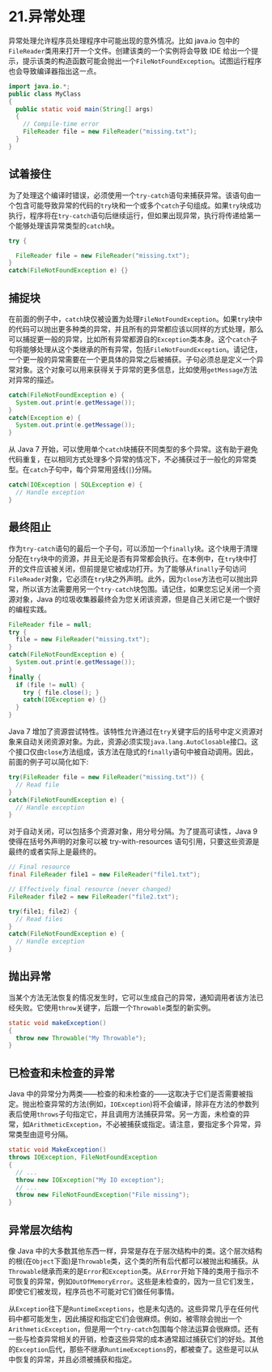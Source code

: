# 21.异常处理

异常处理允许程序员处理程序中可能出现的意外情况。比如 java.io 包中的`FileReader`类用来打开一个文件。创建该类的一个实例将会导致 IDE 给出一个提示，提示该类的构造函数可能会抛出一个`FileNotFoundException`。试图运行程序也会导致编译器指出这一点。

```java
import java.io.*;
public class MyClass
{
  public static void main(String[] args)
  {
    // Compile-time error
    FileReader file = new FileReader("missing.txt");
  }
}

```

## 试着接住

为了处理这个编译时错误，必须使用一个`try-catch`语句来捕获异常。该语句由一个包含可能导致异常的代码的`try`块和一个或多个`catch`子句组成。如果`try`块成功执行，程序将在`try-catch`语句后继续运行，但如果出现异常，执行将传递给第一个能够处理该异常类型的`catch`块。

```java
try {

  FileReader file = new FileReader("missing.txt");
}
catch(FileNotFoundException e) {}

```

## 捕捉块

在前面的例子中，`catch`块仅被设置为处理`FileNotFoundException`。如果`try`块中的代码可以抛出更多种类的异常，并且所有的异常都应该以同样的方式处理，那么可以捕捉更一般的异常，比如所有异常都源自的`Exception`类本身。这个`catch`子句将能够处理从这个类继承的所有异常，包括`FileNotFoundException`。请记住，一个更一般的异常需要在一个更具体的异常之后被捕获。子句必须总是定义一个异常对象。这个对象可以用来获得关于异常的更多信息，比如使用`getMessage`方法对异常的描述。

```java
catch(FileNotFoundException e) {
  System.out.print(e.getMessage());
}
catch(Exception e) {
  System.out.print(e.getMessage());
}

```

从 Java 7 开始，可以使用单个`catch`块捕获不同类型的多个异常。这有助于避免代码重复，在以相同方式处理多个异常的情况下，不必捕获过于一般化的异常类型。在`catch`子句中，每个异常用竖线(`|`)分隔。

```java
catch(IOException | SQLException e) {
  // Handle exception
}

```

## 最终阻止

作为`try-catch`语句的最后一个子句，可以添加一个`finally`块。这个块用于清理分配在`try`块中的资源，并且无论是否有异常都会执行。在本例中，在`try`块中打开的文件应该被关闭，但前提是它被成功打开。为了能够从`finally`子句访问`FileReader`对象，它必须在`try`块之外声明。此外，因为`close`方法也可以抛出异常，所以该方法需要用另一个`try-catch`块包围。请记住，如果您忘记关闭一个资源对象，Java 的垃圾收集器最终会为您关闭该资源，但是自己关闭它是一个很好的编程实践。

```java
FileReader file = null;
try {
  file = new FileReader("missing.txt");
}
catch(FileNotFoundException e) {
  System.out.print(e.getMessage());
}
finally {
  if (file != null) {
    try { file.close(); }
    catch(IOException e) {}
  }
}

```

Java 7 增加了资源尝试特性。该特性允许通过在`try`关键字后的括号中定义资源对象来自动关闭资源对象。为此，资源必须实现`java.lang.AutoClosable`接口。这个接口仅由`close`方法组成，该方法在隐式的`finally`语句中被自动调用。因此，前面的例子可以简化如下:

```java
try(FileReader file = new FileReader("missing.txt")) {
  // Read file
}
catch(FileNotFoundException e) {
  // Handle exception
}

```

对于自动关闭，可以包括多个资源对象，用分号分隔。为了提高可读性，Java 9 使得在括号外声明的对象可以被 try-with-resources 语句引用，只要这些资源是最终的或者实际上是最终的。

```java
// Final resource
final FileReader file1 = new FileReader("file1.txt");

// Effectively final resource (never changed)
FileReader file2 = new FileReader("file2.txt");

try(file1; file2) {
  // Read files
}
catch(FileNotFoundException e) {
  // Handle exception
}

```

## 抛出异常

当某个方法无法恢复的情况发生时，它可以生成自己的异常，通知调用者该方法已经失败。它使用`throw`关键字，后跟一个`Throwable`类型的新实例。

```java
static void makeException()
{
  throw new Throwable("My Throwable");
}

```

## 已检查和未检查的异常

Java 中的异常分为两类——检查的和未检查的——这取决于它们是否需要被指定。抛出检查异常的方法(例如，`IOException`)将不会编译，除非在方法的参数列表后使用`throws`子句指定它，并且调用方法捕获异常。另一方面，未检查的异常，如`ArithmeticException`，不必被捕获或指定。请注意，要指定多个异常，异常类型由逗号分隔。

```java
static void MakeException()
throws IOException, FileNotFoundException
{
  // ...
  throw new IOException("My IO exception");
  // ...
  throw new FileNotFoundException("File missing");
}

```

## 异常层次结构

像 Java 中的大多数其他东西一样，异常是存在于层次结构中的类。这个层次结构的根(在`Object`下面)是`Throwable`类，这个类的所有后代都可以被抛出和捕获。从`Throwable`继承而来的是`Error`和`Exception`类。从`Error`开始下降的类用于指示不可恢复的异常，例如`OutOfMemoryError`。这些是未检查的，因为一旦它们发生，即使它们被发现，程序员也不可能对它们做任何事情。

从`Exception`往下是`RuntimeExceptions`，也是未勾选的。这些异常几乎在任何代码中都可能发生，因此捕捉和指定它们会很麻烦。例如，被零除会抛出一个`ArithmeticException`，但是用一个`try-catch`包围每个除法运算会很麻烦。还有一些与检查异常相关的开销，检查这些异常的成本通常超过捕获它们的好处。其他的`Exception`后代，那些不继承`RuntimeExceptions`的，都被查了。这些是可以从中恢复的异常，并且必须被捕获和指定。